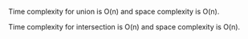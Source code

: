 Time complexity for union is O(n) and space complexity is O(n).

Time complexity for intersection is O(n) and space complexity is O(n).